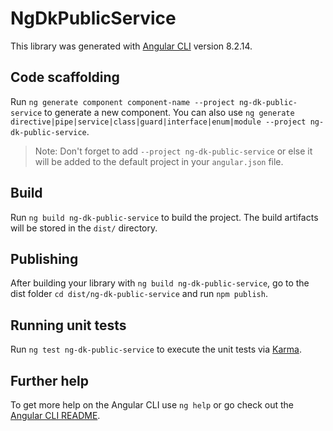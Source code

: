 # NgDkPublicService

This library was generated with [Angular CLI](https://github.com/angular/angular-cli) version 8.2.14.

## Code scaffolding

Run `ng generate component component-name --project ng-dk-public-service` to generate a new component. You can also use `ng generate directive|pipe|service|class|guard|interface|enum|module --project ng-dk-public-service`.
> Note: Don't forget to add `--project ng-dk-public-service` or else it will be added to the default project in your `angular.json` file. 

## Build

Run `ng build ng-dk-public-service` to build the project. The build artifacts will be stored in the `dist/` directory.

## Publishing

After building your library with `ng build ng-dk-public-service`, go to the dist folder `cd dist/ng-dk-public-service` and run `npm publish`.

## Running unit tests

Run `ng test ng-dk-public-service` to execute the unit tests via [Karma](https://karma-runner.github.io).

## Further help

To get more help on the Angular CLI use `ng help` or go check out the [Angular CLI README](https://github.com/angular/angular-cli/blob/master/README.md).
